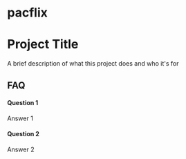 # pacflix

# Project Title

A brief description of what this project does and who it's for


## FAQ

#### Question 1

Answer 1

#### Question 2

Answer 2

